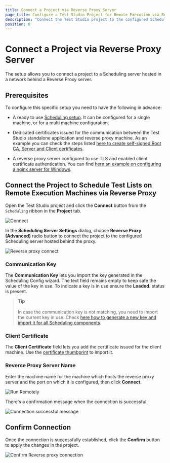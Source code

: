 ```yaml
---
title: Connect a Project via Reverse Proxy Server
page_title: Configure a Test Studio Project for Remote Execution via Reverse Proxy Server
description: "Connect the Test Studio project to the configured Scheduling Server via a preconfigured Reverse Proxy server."
position: 0
---
```

# Connect a Project via Reverse Proxy Server

The setup allows you to connect a project to a Scheduling server hosted in a network behind a Reverse Proxy server. 

## Prerequisites

To configure this specific setup you need to have the following in advance: 

- A ready to use <a href="/automated-tests/scheduling/overview" target="_blank">Scheduling setup</a>. It can be configured for a single machine, or for a multi machine configuration. 

- Dedicated certificates issued for the communication between the Test Studio standalone application and reverse proxy machine. As an example you can check the steps listed <a href="/knowledge-base/scheduling-kb/configure-reverse-proxy#create-certificates" target="_blank">here to create self-signed Root CA, Server and Client certificates</a>.

- A reverse proxy server configured to use TLS and enabled client certificate authentication. You can find <a href="/knowledge-base/scheduling-kb/configure-reverse-proxy#reverse-proxy-configuration" target="_blank">here an example on configuring a nginx server for Windows</a>. 

## Connect the Project to Schedule Test Lists on Remote Execution Machines via Reverse Proxy

Open the Test Studio project and click the **Connect** button from the `Scheduling` ribbon in the **Project** tab.

![Connect][1]

In the **Scheduling Server Settings** dialog, choose **Reverse Proxy (Advanced)** radio button to connect the project to the configured Scheduling server hosted behind the proxy. 

![Reverse proxy connect][2]

### Communication Key 

The __Communication Key__ lets you import the key generated in the Scheduling Config wizard. The text field remains empty to keep safe the value of the key in use. To indicate a key is in use ensure the **Loaded.** status is present.

> **Tip**
><br> 
><br> In case the communication key is not matching, you need to import the current key in use. Check <a href="/knowledge-base/scheduling-kb/generate-communication-key#generate-new-key" target="_blank">here how to generate a new key and import it for all Scheduling components</a>. 

### Client Certificate 

The __Client Certificate__ field lets you add the certificate issued for the client machine. Use the <a href="https://learn.microsoft.com/en-us/dotnet/framework/wcf/feature-details/how-to-retrieve-the-thumbprint-of-a-certificate" target="_blank">certificate thumbprint</a> to import it. 

### Reverse Proxy Server Name

Enter the machine name for the machine which hosts the reverse proxy server and the port on which it is configured, then click **Connect**.

![Run Remotely][2]

There's a confirmation message when the connection is successful. 

![Connection successful message][3]

## Confirm Connection 

Once the connection is successfully established, click the **Confirm** button to apply the changes in the project. 

![Confirm Reverse proxy connection][3]


[1]: /img/features/scheduling-test-runs/remote-run-all-in-one/fig4.png
[2]: /img/features/scheduling-test-runs/connect-via-proxy/fig2.png
[3]: /img/features/scheduling-test-runs/connect-via-proxy/fig3.png

